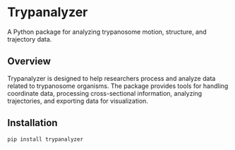 # Trypanalyzer

A Python package for analyzing trypanosome motion, structure, and trajectory data.

## Overview

Trypanalyzer is designed to help researchers process and analyze data related to trypanosome organisms. The package provides tools for handling coordinate data, processing cross-sectional information, analyzing trajectories, and exporting data for visualization.

## Installation

```bash
pip install trypanalyzer
